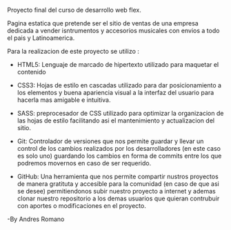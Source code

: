 Proyecto final del curso de desarrollo web flex.

Pagina estatica que pretende ser el sitio de ventas de una empresa dedicada a vender isntrumentos y accesorios musicales con envios a todo el pais y Latinoamerica. 

<!-- Tecnologias empleadas en el desarrollo -->

Para la realizacion de este proyecto se utilizo :

- HTML5: Lenguaje de marcado de hipertexto utilizado para maquetar el contenido
- CSS3: Hojas de estilo en cascadas utilizado para dar posicionamiento a los elementos y buena apariencia visual a la interfaz del usuario para hacerla mas amigable e intuitiva.

- SASS: preprocesador de CSS utilizado para optimizar la organizacion de las hojas de estilo facilitando asi el mantenimiento y actualizacion del sitio.

- Git: Controlador de versiones que nos permite guardar y llevar un control de los cambios realizados por los desarrolladores (en este caso es solo uno) guardando los cambios en forma de commits entre los que podremos movernos en caso de ser requerido.

- GitHub: Una herramienta que nos permite compartir nustros proyectos de manera gratituta y accesible para la comunidad (en caso de que asi se desee) permitiendonos subir nuestro proyecto a internet y ademas clonar nuestro repositorio a los demas usuarios que quieran contrubuir con aportes o modificaciones en el proyecto.

-By Andres Romano